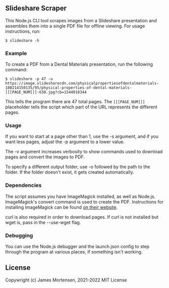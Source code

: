 ## Slideshare Scraper

This Node.js CLI tool scrapes images from a Slideshare presentation and assembles them into a single PDF file for offline viewing. For usage instructions, run:

```
$ slideshare -h
```


### Example

To create a PDF from a Dental Materials presentation, run the following command: 

```
$ slideshare -p 47 -u https://image.slidesharecdn.com/physicalpropertiesofdentalmaterials-180214150135/95/physical-properties-of-dental-materials-[[[PAGE_NUM]]]-638.jpg?cb=1544018344
``` 

This tells the program there are 47 total pages.  The `[[[PAGE_NUM]]]` placeholder tells the script which part of the URL represents the different pages.


### Usage

If you want to start at a page other than 1, use the -s argument, and if you want less pages, adjust the -p argument to a lower value.

The -v argument increases verbosity to show commands used to download pages and convert the images to PDF.

To specify a different output folder, use -o followed by the path to the folder. If the folder doesn't exist, it gets created automatically.


### Dependencies

The script assumes you have ImageMagick installed, as well as Node.js. ImageMagick's convert command is used to create the PDF. Instructions for installing ImageMagick can be found [on their website](https://imagemagick.org/script/download.php).

curl is also required in order to download pages. If curl is not installed but wget is, pass in the --use-wget flag.


### Debugging

You can use the Node.js debugger and the launch.json config to step through the program at various places, if something isn't working.


## License

Copywright (c) James Mortensen, 2021-2022 MIT License
